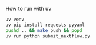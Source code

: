 

How to run with uv

```sh
uv venv
uv pip install requests pyyaml
pushd .. && make push && popd
uv run python submit_nextflow.py
```